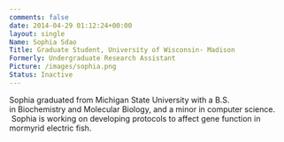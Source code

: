 ```yaml
---
comments: false
date: 2014-04-29 01:12:24+00:00
layout: single
Name: Sophia Sdao
Title: Graduate Student, University of Wisconsin- Madison
Formerly: Undergraduate Research Assistant
Picture: /images/sophia.png
Status: Inactive
---
```


Sophia graduated from Michigan State University with a B.S. in Biochemistry and Molecular Biology, and a minor in computer science.  Sophia is working on developing protocols to affect gene function in mormyrid electric fish.
